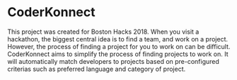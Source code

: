 # CoderKonnect
This project was created for Boston Hacks 2018. When you visit a hackathon, the biggest central idea is to find a team, and work on a project. However, the process of finding a project for you to work on can be difficult. CoderKonnect aims to simplify the process of finding projects to work on. It will automatically match developers to projects based on pre-configured criterias such as preferred language and category of project.
